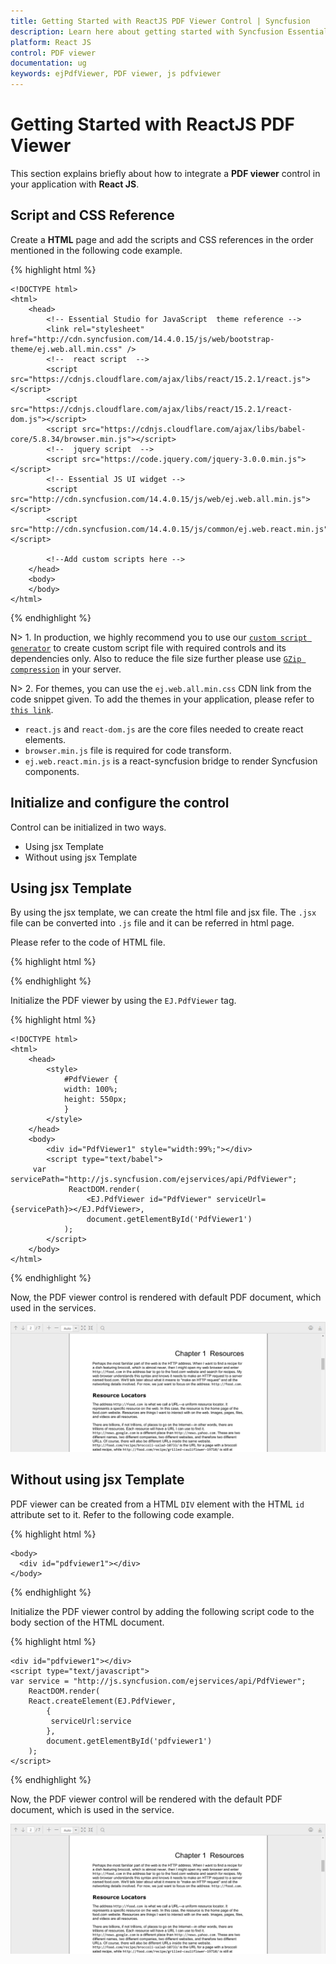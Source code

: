 ```yaml
---
title: Getting Started with ReactJS PDF Viewer Control | Syncfusion
description: Learn here about getting started with Syncfusion Essential ReactJS PDF Viewer Control, its elements, and more.
platform: React JS
control: PDF viewer
documentation: ug
keywords: ejPdfViewer, PDF viewer, js pdfviewer
---
```


# Getting Started with ReactJS PDF Viewer

This section explains briefly about how to integrate a **PDF viewer** control in your application with **React JS**.

## Script and CSS Reference

Create a **HTML** page and add the scripts and CSS references in the order mentioned in the following code example.

{% highlight html %}

    <!DOCTYPE html>
    <html>
        <head>
            <!-- Essential Studio for JavaScript  theme reference -->
            <link rel="stylesheet" href="http://cdn.syncfusion.com/14.4.0.15/js/web/bootstrap-theme/ej.web.all.min.css" />           
            <!--  react script  -->
            <script src="https://cdnjs.cloudflare.com/ajax/libs/react/15.2.1/react.js"></script>
            <script src="https://cdnjs.cloudflare.com/ajax/libs/react/15.2.1/react-dom.js"></script>
            <script src="https://cdnjs.cloudflare.com/ajax/libs/babel-core/5.8.34/browser.min.js"></script>
            <!--  jquery script  -->
            <script src="https://code.jquery.com/jquery-3.0.0.min.js"></script>
            <!-- Essential JS UI widget -->    
            <script src="http://cdn.syncfusion.com/14.4.0.15/js/web/ej.web.all.min.js"></script>
            <script src="http://cdn.syncfusion.com/14.4.0.15/js/common/ej.web.react.min.js"></script>

            <!--Add custom scripts here -->
        </head>
        <body>
        </body>
    </html>

{% endhighlight %}

N> 1. In production, we highly recommend you to use our [`custom script generator`](http://help.syncfusion.com/js/custom-script-generator) to create custom script file with required controls and its dependencies only. Also to reduce the file size further please use [`GZip compression`](https://developers.google.com/web/fundamentals/performance/optimizing-content-efficiency/optimize-encoding-and-transfer?hl=en) in your server.

N> 2. For themes, you can use the `ej.web.all.min.css` CDN link from the code snippet given. To add the themes in your application, please refer to [`this link`](http://help.syncfusion.com/js/theming-in-essential-javascript-components).

* `react.js` and `react-dom.js` are the core files needed to create react elements.
* `browser.min.js` file is required for code transform.
* `ej.web.react.min.js`  is a react-syncfusion bridge to render Syncfusion components.


## Initialize and configure the control

Control can be initialized in two ways.

 * Using jsx Template
 * Without using jsx Template
 
## Using jsx Template

By using the jsx template, we can create the html file and jsx file. The `.jsx` file can be converted into `.js` file and it can be referred in html page.

Please refer to the code of HTML file.

{% highlight html %}

<div id="pdfviewercntl"></div>
<script src="app/pdfviewer/default.js"></script>

{% endhighlight %}

Initialize the PDF viewer by using the `EJ.PdfViewer` tag.

{% highlight html %}

    <!DOCTYPE html>
    <html>
        <head>
            <style>
                #PdfViewer {
                width: 100%;
                height: 550px;
                }
            </style>
        </head>
        <body>
            <div id="PdfViewer1" style="width:99%;"></div>
            <script type="text/babel">
		 var servicePath="http://js.syncfusion.com/ejservices/api/PdfViewer";
                 ReactDOM.render(
                     <EJ.PdfViewer id="PdfViewer" serviceUrl={servicePath}></EJ.PdfViewer>,
                     document.getElementById('PdfViewer1')
                );  
            </script>
        </body>
    </html>

{% endhighlight %}

Now, the PDF viewer control is rendered with default PDF document, which used in the services.

![ReactJS PDF Viewer getting started](getting-started_images/pdfviewer.png)


## Without using jsx Template

PDF viewer can be created from a HTML `DIV` element with the HTML `id` attribute set to it. Refer to the following code example.

{% highlight html %}

    <body>
      <div id="pdfviewer1"></div>
    </body>

{% endhighlight %}

Initialize the PDF viewer control by adding the following script code to the body section of the HTML document.

{% highlight html %}

    <div id="pdfviewer1"></div>
    <script type="text/javascript">
	var service = "http://js.syncfusion.com/ejservices/api/PdfViewer";
        ReactDOM.render(
        React.createElement(EJ.PdfViewer,
            {
			 serviceUrl:service
            },
            document.getElementById('pdfviewer1')
        );        
    </script>

{% endhighlight %}

Now, the PDF viewer control will be rendered with the default PDF document, which is used in the service.

![ReactJS PDF Viewer Without using jsx Template](getting-started_images/pdfviewer.png)

